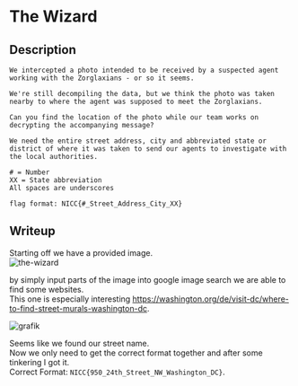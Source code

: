 # The Wizard

## Description
```
We intercepted a photo intended to be received by a suspected agent working with the Zorglaxians - or so it seems.

We're still decompiling the data, but we think the photo was taken nearby to where the agent was supposed to meet the Zorglaxians.

Can you find the location of the photo while our team works on decrypting the accompanying message?

We need the entire street address, city and abbreviated state or district of where it was taken to send our agents to investigate with the local authorities.

# = Number
XX = State abbreviation
All spaces are underscores

flag format: NICC{#_Street_Address_City_XX}
```

## Writeup

Starting off we have a provided image. <br/>
![the-wizard](https://github.com/Aryt3/writeups/assets/110562298/98539cae-a273-42e1-b283-9b5c20f53541)

by simply input parts of the image into google image search we are able to find some websites. <br/>
This one is especially interesting https://washington.org/de/visit-dc/where-to-find-street-murals-washington-dc. <br/>

![grafik](https://github.com/Aryt3/writeups/assets/110562298/8433a3c6-83e9-4a24-9508-d856eb523149)

Seems like we found our street name. <br/>
Now we only need to get the correct format together and after some tinkering I got it. <br/>
Correct Format: `NICC{950_24th_Street_NW_Washington_DC}`.
